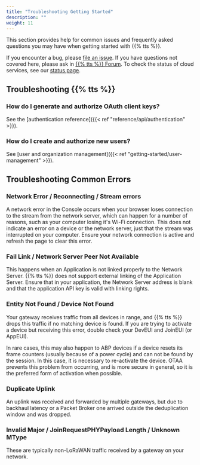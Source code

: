 ```yaml
---
title: "Troubleshooting Getting Started"
description: ""
weight: 11
---
```


This section provides help for common issues and frequently asked questions you may have when getting started with {{% tts %}}. 

<!--more-->

If you encounter a bug, please [file an issue](https://github.com/TheThingsNetwork/lorawan-stack/issues/new/choose). If you have questions not covered here, please ask in [{{% tts %}} Forum](https://www.thethingsnetwork.org/forum/c/network-and-routing/v3). To check the status of cloud services, see our [status page](https://status.thethings.industries/).

## Troubleshooting {{% tts %}}

### How do I generate and authorize OAuth client keys?

See the [authentication reference]({{< ref "reference/api/authentication" >}}).

### How do I create and authorize new users?

See [user and organization management]({{< ref "getting-started/user-management" >}}).

## Troubleshooting Common Errors

### Network Error / Reconnecting / Stream errors

A network error in the Console occurs when your browser loses connection to the stream from the network server, which can happen for a number of reasons, such as your computer losing it's Wi-Fi connection. This does not indicate an error on a device or the network server, just that the stream was interrupted on your computer. Ensure your network connection is active and refresh the page to clear this error.

### Fail Link / Network Server Peer Not Available

This happens when an Application is not linked properly to the Network Server. {{% tts %}} does not support external linking of the Application Server. Ensure that in your application, the Network Server address is blank and that the application API key is valid with linking rights.

### Entity Not Found / Device Not Found

Your gateway receives traffic from all devices in range, and {{% tts %}} drops this traffic if no matching device is found. If you are trying to activate a device but receiving this error, double check your DevEUI and JoinEUI (or AppEUI).

In rare cases, this may also happen to ABP devices if a device resets its frame counters (usually because of a power cycle) and can not be found by the session. In this case, it is necessary to re-activate the device. OTAA prevents this problem from occurring, and is more secure in general, so it is the preferred form of activation when possible.

### Duplicate Uplink

An uplink was received and forwarded by multiple gateways, but due to backhaul latency or a Packet Broker one arrived outside the deduplication window and was dropped.

### Invalid Major / JoinRequestPHYPayload Length / Unknown MType

These are typically non-LoRaWAN traffic received by a gateway on your network.
